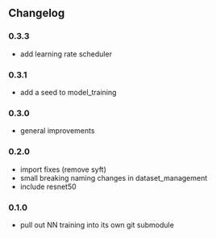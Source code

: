 ## Changelog

### 0.3.3
* add learning rate scheduler

### 0.3.1
* add a seed to model_training

### 0.3.0
* general improvements

### 0.2.0
* import fixes (remove syft)
* small breaking naming changes in dataset_management
* include resnet50

### 0.1.0
* pull out NN training into its own git submodule
